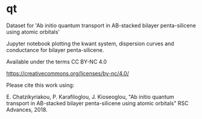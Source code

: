 # qt
Dataset for 'Ab initio quantum transport in AB-stacked bilayer penta-silicene using atomic orbitals'

Jupyter notebook plotting the kwant system, dispersion curves and conductance for bilayer penta-silicene.

Available under the terms CC BY-NC 4.0

https://creativecommons.org/licenses/by-nc/4.0/


Please cite this work using:

E. Chatzikyriakou, P. Karafiloglou, J. Kioseoglou, "Ab initio quantum transport in AB-stacked bilayer penta-silicene using atomic orbitals" RSC Advances, 2018.
